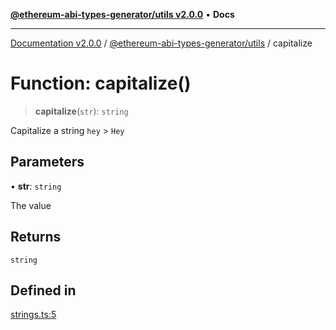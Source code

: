 [**@ethereum-abi-types-generator/utils v2.0.0**](../README.md) • **Docs**

***

[Documentation v2.0.0](../../../packages.md) / [@ethereum-abi-types-generator/utils](../README.md) / capitalize

# Function: capitalize()

> **capitalize**(`str`): `string`

Capitalize a string `hey` > `Hey`

## Parameters

• **str**: `string`

The value

## Returns

`string`

## Defined in

[strings.ts:5](https://github.com/niZmosis/ethereum-abi-types-generator/blob/51c0ac8a6ea35330201860f8469daa0efc6ae8f2/packages/utils/src/strings.ts#L5)
